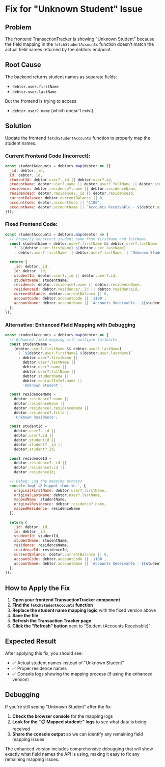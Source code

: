 # Fix for "Unknown Student" Issue

## Problem
The frontend TransactionTracker is showing "Unknown Student" because the field mapping in the `fetchStudentAccounts` function doesn't match the actual field names returned by the debtors endpoint.

## Root Cause
The backend returns student names as separate fields:
- `debtor.user.firstName`
- `debtor.user.lastName`

But the frontend is trying to access:
- `debtor.user?.name` (which doesn't exist)

## Solution
Update the frontend `fetchStudentAccounts` function to properly map the student names.

### Current Frontend Code (Incorrect):
```javascript
const studentAccounts = debtors.map(debtor => ({
  _id: debtor._id,
  id: debtor._id,
  studentId: debtor.user?._id || debtor.user?.id,
  studentName: debtor.user?.name || debtor.user?.fullName || debtor.studentName || 'Unknown Student',
  residence: debtor.residence?.name || debtor.residenceName,
  residenceId: debtor.residence?._id || debtor.residenceId,
  currentBalance: debtor.currentBalance || 0,
  accountCode: debtor.accountCode || '1100',
  accountName: debtor.accountName || `Accounts Receivable - ${debtor.user?.name || debtor.studentName}`
}));
```

### Fixed Frontend Code:
```javascript
const studentAccounts = debtors.map(debtor => {
  // Properly construct student name from firstName and lastName
  const studentName = debtor.user?.firstName && debtor.user?.lastName 
    ? `${debtor.user.firstName} ${debtor.user.lastName}`
    : debtor.user?.firstName || debtor.user?.lastName || 'Unknown Student';
  
  return {
    _id: debtor._id,
    id: debtor._id,
    studentId: debtor.user?._id || debtor.user?.id,
    studentName: studentName,
    residence: debtor.residence?.name || debtor.residenceName,
    residenceId: debtor.residence?._id || debtor.residenceId,
    currentBalance: debtor.currentBalance || 0,
    accountCode: debtor.accountCode || '1100',
    accountName: debtor.accountName || `Accounts Receivable - ${studentName}`
  };
});
```

### Alternative: Enhanced Field Mapping with Debugging
```javascript
const studentAccounts = debtors.map(debtor => {
  // Enhanced field mapping with multiple fallbacks
  const studentName = 
    (debtor.user?.firstName && debtor.user?.lastName) 
      ? `${debtor.user.firstName} ${debtor.user.lastName}`
      : debtor.user?.firstName || 
        debtor.user?.lastName || 
        debtor.user?.name || 
        debtor.user?.fullName || 
        debtor.studentName || 
        debtor.contactInfo?.name ||
        'Unknown Student';
      
  const residenceName = 
    debtor.residence?.name || 
    debtor.residenceName || 
    debtor.residence?.residenceName || 
    debtor.residence?.title || 
    'Unknown Residence';
    
  const studentId = 
    debtor.user?._id || 
    debtor.user?.id || 
    debtor.studentId || 
    debtor.student?._id || 
    debtor.student?.id;
    
  const residenceId = 
    debtor.residence?._id || 
    debtor.residence?.id || 
    debtor.residenceId;
  
  // Debug: Log the mapping process
  console.log('📋 Mapped student:', {
    originalFirstName: debtor.user?.firstName,
    originalLastName: debtor.user?.lastName,
    mappedName: studentName,
    originalResidence: debtor.residence?.name,
    mappedResidence: residenceName
  });
  
  return {
    _id: debtor._id,
    id: debtor._id,
    studentId: studentId,
    studentName: studentName,
    residence: residenceName,
    residenceId: residenceId,
    currentBalance: debtor.currentBalance || 0,
    accountCode: debtor.accountCode || '1100',
    accountName: debtor.accountName || `Accounts Receivable - ${studentName}`
  };
});
```

## How to Apply the Fix

1. **Open your frontend TransactionTracker component**
2. **Find the `fetchStudentAccounts` function**
3. **Replace the student name mapping logic** with the fixed version above
4. **Save the file**
5. **Refresh the Transaction Tracker page**
6. **Click the "Refresh" button** next to "Student (Accounts Receivable)"

## Expected Result
After applying this fix, you should see:
- ✅ Actual student names instead of "Unknown Student"
- ✅ Proper residence names
- ✅ Console logs showing the mapping process (if using the enhanced version)

## Debugging
If you're still seeing "Unknown Student" after the fix:
1. **Check the browser console** for the mapping logs
2. **Look for the "📋 Mapped student:" logs** to see what data is being received
3. **Share the console output** so we can identify any remaining field mapping issues

The enhanced version includes comprehensive debugging that will show exactly what field names the API is using, making it easy to fix any remaining mapping issues.
